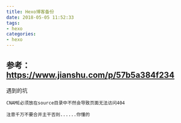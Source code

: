 ```yaml
---
title: Hexo博客备份
date: 2018-05-05 11:52:33
tags:
- hexo
categories: 
- hexo
---
```


## 参考：https://www.jianshu.com/p/57b5a384f234

遇到的坑

    CNAME必须放在source目录中不然会导致页面无法访问404
    
    注意千万不要合并主干否则......你懂的
    
    
